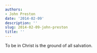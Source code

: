 ```yaml
---
authors:
- John Preston
date: '2014-02-09'
description: ''
slug: 2014-02-09-john-preston
title: ''
---
```

To be in Christ is the ground of all salvation.



